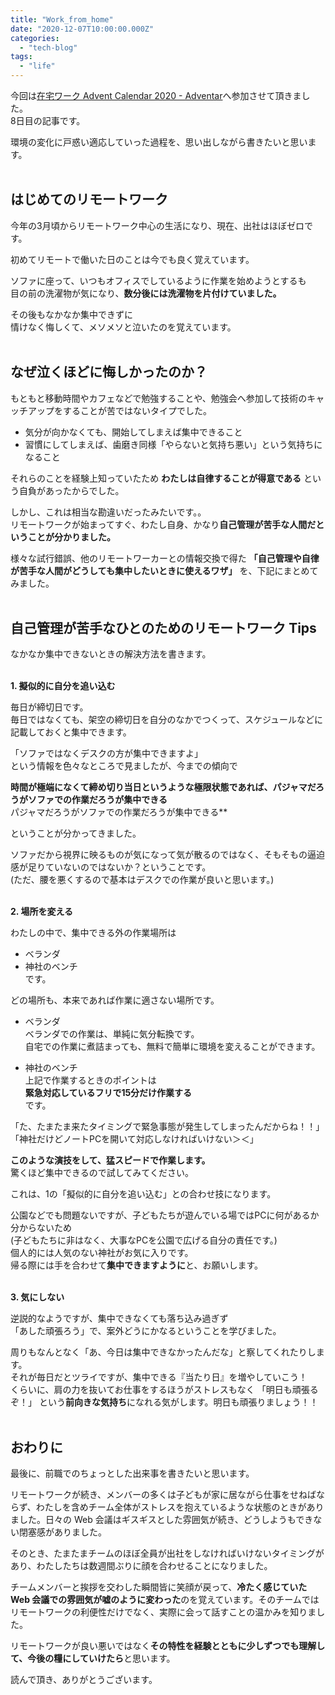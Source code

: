 ```yaml
---
title: "Work_from_home"
date: "2020-12-07T10:00:00.000Z"
categories: 
  - "tech-blog"
tags: 
  - "life"
---
```


今回は[在宅ワーク Advent Calendar 2020 - Adventar](https://adventar.org/calendars/5014)へ参加させて頂きました。  
8日目の記事です。  

環境の変化に戸惑い適応していった過程を、思い出しながら書きたいと思います。  
<br>

## はじめてのリモートワーク

今年の3月頃からリモートワーク中心の生活になり、現在、出社はほぼゼロです。

初めてリモートで働いた日のことは今でも良く覚えています。  

ソファに座って、いつもオフィスでしているように作業を始めようとするも  
目の前の洗濯物が気になり、**数分後には洗濯物を片付けていました。**

その後もなかなか集中できずに  
情けなく悔しくて、メソメソと泣いたのを覚えています。  
<br>

## なぜ泣くほどに悔しかったのか？

もともと移動時間やカフェなどで勉強することや、勉強会へ参加して技術のキャッチアップをすることが苦ではないタイプでした。

- 気分が向かなくても、開始してしまえば集中できること  
- 習慣にしてしまえば、歯磨き同様「やらないと気持ち悪い」という気持ちになること

それらのことを経験上知っていたため **わたしは自律することが得意である** という自負があったからでした。

しかし、これは相当な勘違いだったみたいです。。  
リモートワークが始まってすぐ、わたし自身、かなり**自己管理が苦手な人間だということが分かりました。**

様々な試行錯誤、他のリモートワーカーとの情報交換で得た **「自己管理や自律が苦手な人間がどうしても集中したいときに使えるワザ」** を、下記にまとめてみました。  
<br>

## 自己管理が苦手なひとのためのリモートワーク Tips

なかなか集中できないときの解決方法を書きます。  
<br>

**1. 擬似的に自分を追い込む**  

毎日が締切日です。  
毎日ではなくても、架空の締切日を自分のなかでつくって、スケジュールなどに記載しておくと集中できます。

「ソファではなくデスクの方が集中できますよ」  
という情報を色々なところで見ましたが、今までの傾向で  

**時間が極端になくて締め切り当日というような極限状態であれば、パジャマだろうがソファでの作業だろうが集中できる**  
パジャマだろうがソファでの作業だろうが集中できる**  

ということが分かってきました。

ソファだから視界に映るものが気になって気が散るのではなく、そもそもの逼迫感が足りていないのではないか？ということです。  
(ただ、腰を悪くするので基本はデスクでの作業が良いと思います。)  
<br>

**2. 場所を変える**  

わたしの中で、集中できる外の作業場所は  
- ベランダ  
- 神社のベンチ  
です。

どの場所も、本来であれば作業に適さない場所です。  

- ベランダ  
ベランダでの作業は、単純に気分転換です。  
自宅での作業に煮詰まっても、無料で簡単に環境を変えることができます。

- 神社のベンチ  
上記で作業するときのポイントは  
**緊急対応しているフリで15分だけ作業する**  
です。

「た、たまたま来たタイミングで緊急事態が発生してしまったんだからね！！」  
「神社だけどノートPCを開いて対応しなければいけない＞＜」  

**このような演技をして、猛スピードで作業します。**  
驚くほど集中できるので試してみてください。

これは、1の「擬似的に自分を追い込む」との合わせ技になります。  

公園などでも問題ないですが、子どもたちが遊んでいる場ではPCに何があるか分からないため  
(子どもたちに非はなく、大事なPCを公園で広げる自分の責任です。)  
個人的には人気のない神社がお気に入りです。  
帰る際には手を合わせて**集中できますように**と、お願いします。  
<br>

**3. 気にしない**  

逆説的なようですが、集中できなくても落ち込み過ぎず  
「あした頑張ろう」で、案外どうにかなるということを学びました。

周りもなんとなく「あ、今日は集中できなかったんだな」と察してくれたりします。  
それが毎日だとツライですが、集中できる『当たり日』を増やしていこう！  
くらいに、肩の力を抜いてお仕事をするほうがストレスもなく 「明日も頑張るぞ！」 という**前向きな気持ち**になれる気がします。明日も頑張りましょう！！  
<br>

## おわりに

最後に、前職でのちょっとした出来事を書きたいと思います。  

リモートワークが続き、メンバーの多くは子どもが家に居ながら仕事をせねばならず、わたしを含めチーム全体がストレスを抱えているような状態のときがありました。日々の Web 会議はギスギスとした雰囲気が続き、どうしようもできない閉塞感がありました。

そのとき、たまたまチームのほぼ全員が出社をしなければいけないタイミングがあり、わたしたちは数週間ぶりに顔を合わせることになりました。

チームメンバーと挨拶を交わした瞬間皆に笑顔が戻って、**冷たく感じていた Web 会議での雰囲気が嘘のように変わった**のを覚えています。そのチームではリモートワークの利便性だけでなく、実際に会って話すことの温かみを知りました。

リモートワークが良い悪いではなく**その特性を経験とともに少しずつでも理解して、今後の糧にしていけたら**と思います。
  
読んで頂き、ありがとうございます。
